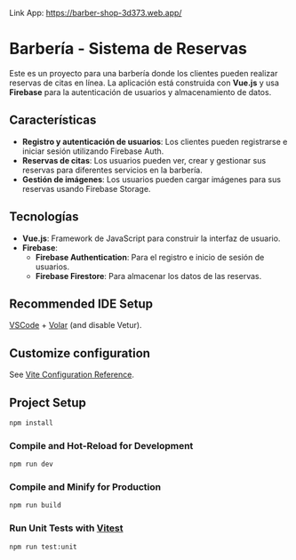 
Link App:
https://barber-shop-3d373.web.app/



# Barbería - Sistema de Reservas

Este es un proyecto para una barbería donde los clientes pueden realizar reservas de citas en línea. La aplicación está construida con **Vue.js** y usa **Firebase** para la autenticación de usuarios y almacenamiento de datos.

## Características

- **Registro y autenticación de usuarios**: Los clientes pueden registrarse e iniciar sesión utilizando Firebase Auth.
- **Reservas de citas**: Los usuarios pueden ver, crear y gestionar sus reservas para diferentes servicios en la barbería.
- **Gestión de imágenes**: Los usuarios pueden cargar imágenes para sus reservas usando Firebase Storage.
  
## Tecnologías

- **Vue.js**: Framework de JavaScript para construir la interfaz de usuario.
- **Firebase**:
  - **Firebase Authentication**: Para el registro e inicio de sesión de usuarios.
  - **Firebase Firestore**: Para almacenar los datos de las reservas.
  



## Recommended IDE Setup

[VSCode](https://code.visualstudio.com/) + [Volar](https://marketplace.visualstudio.com/items?itemName=Vue.volar) (and disable Vetur).

## Customize configuration

See [Vite Configuration Reference](https://vite.dev/config/).

## Project Setup

```sh
npm install
```

### Compile and Hot-Reload for Development

```sh
npm run dev
```

### Compile and Minify for Production

```sh
npm run build
```

### Run Unit Tests with [Vitest](https://vitest.dev/)

```sh
npm run test:unit
```
